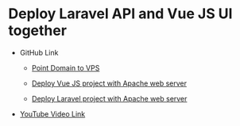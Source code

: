 # Deploy Laravel API and Vue JS UI together

- GitHub Link
    
    - [Point Domain to VPS](https://github.com/geekyshow1/GeekyShowsNotes/blob/main/Point_Domain_Host_HTML_Website.md)

    - [Deploy Vue JS project with Apache web server](https://github.com/geekyshow1/GeekyShowsNotes/blob/main/Deploy_React_Vue_Next_Nuxt_Apache_Github.md)

    
    - [Deploy Laravel project with Apache web server](https://github.com/geekyshow1/GeekyShowsNotes/blob/main/Deploy_Laravel_Apache_Github.md)

- [YouTube Video Link](https://youtu.be/al0yfHlrR9E?si=l3QtmGZHIwsOTi-w)